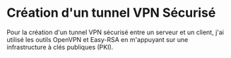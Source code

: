 # Création d'un tunnel VPN Sécurisé
Pour la création d'un tunnel VPN sécurisé entre un serveur et un client, j'ai utilisé les outils OpenVPN et Easy-RSA en m'appuyant sur une infrastructure à clés publiques (PKI).
